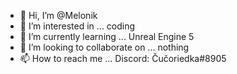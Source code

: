 - 👋 Hi, I’m @Melonik
- 👀 I’m interested in ... coding
- 🌱 I’m currently learning ... Unreal Engine 5
- 💞️ I’m looking to collaborate on ... nothing
- 📫 How to reach me ... Discord: Čučoriedka#8905

<!---
melonik9/melonik9 is a ✨ special ✨ repository because its `README.md` (this file) appears on your GitHub profile.
You can click the Preview link to take a look at your changes.
--->
